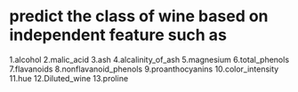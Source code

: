 # predict the class of wine based on independent feature such as
  1.alcohol
  2.malic_acid
  3.ash
  4.alcalinity_of_ash
  5.magnesium
  6.total_phenols
  7.flavanoids
  8.nonflavanoid_phenols
  9.proanthocyanins
  10.color_intensity
  11.hue
  12.Diluted_wine
  13.proline